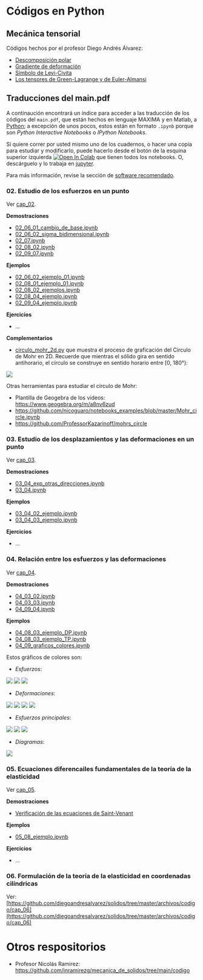 # Códigos en Python

## Mecánica tensorial

Códigos hechos por el profesor Diego Andrés Álvarez:

- [Descomposición polar](https://github.com/diegoandresalvarez/tensorial/blob/main/codigo/Descomposici%C3%B3n%20polar.ipynb)
- [Gradiente de deformación](https://github.com/diegoandresalvarez/tensorial/blob/main/codigo/Gradiente%20de%20deformaci%C3%B3n%20F.ipynb)
- [Símbolo de Levi-Civita](https://github.com/diegoandresalvarez/tensorial/blob/main/codigo/S%C3%ADmbolo%20de%20Levi-Civita.ipynb)
- [Los tensores de Green-Lagrange y de Euler-Almansi](https://github.com/diegoandresalvarez/tensorial/blob/main/codigo/tensor_lagrangiano_euleriano.ipynb)



## Traducciones del main.pdf

A continaución encontrará un índice para acceder a las traducción de los códigos del ```main.pdf```, que están hechos en lenguaje MAXIMA y en Matlab, a [Python](https://www.python.org/); a excepción de unos pocos, estos están en formato ```.ipynb``` porque son *Python Interactive Notebooks* o *IPython Notebooks*.

Si quiere correr por usted mismo uno de los cuadernos, o hacer una copia para estudiar y modificarlo, puede hacerlo desde el botón de la esquina superior izquierda <a href="https://colab.research.google.com/?hl=es" target="_parent"><img src="https://colab.research.google.com/assets/colab-badge.svg" alt="Open In Colab"/></a> que tienen todos los notebooks. O, descárguelo y lo trabaja en [jupyter](https://jupyter.org/).

Para más información, revise la sección de [software recomendado](../informacion/03_software_recomendado.md).

### 02. Estudio de los esfuerzos en un punto

Ver [cap_02](cap_02).

**Demostraciones**
- [02_06_01_cambio_de_base.ipynb](cap_02/02_06_01_cambio_de_base.ipynb)
- [02_06_02_sigma_bidimensional.ipynb](cap_02/02_06_02_sigma_bidimensional.ipynb)
- [02_07.ipynb](cap_02/02_07.ipynb)
- [02_08_02.ipynb](cap_02/02_08_02.ipynb)
- [02_09_07.ipynb](cap_02/02_09_07.ipynb)

**Ejemplos**
- [02_06_02_ejemplo_01.ipynb](cap_02/02_06_02_ejemplo_01.ipynb)
- [02_08_01_ejemplo_01.ipynb](cap_02/02_08_01_ejemplo_01.ipynb)
- [02_08_02_ejemplos.ipynb](cap_02/02_08_02_ejemplos.ipynb)
- [02_08_04_ejemplo.ipynb](cap_02/02_08_04_ejemplo.ipynb)
- [02_09_04_ejemplo.ipynb](cap_02/02_09_04_ejemplo.ipynb)

**Ejercicios**
- ...


**Complementarios** 
- [circulo_mohr_2d.py](cap_02/circulo_mohr_2d.py) que muestra el proceso de graficación del Círculo de Mohr en 2D. Recuerde que mientras el sólido gira en sentido antihorario, el círculo se construye en sentido horario entre [0, 180°):

![](cap_02/mygif.gif)

Otras herramientas para estudiar el círculo de Mohr:
- Plantilla de Geogebra de los videos: <https://www.geogebra.org/m/a8nv6zud>
- <https://github.com/nicoguaro/notebooks_examples/blob/master/Mohr_circle.ipynb>
- <https://github.com/ProfessorKazarinoff/mohrs_circle>



### 03. Estudio de los desplazamientos y las deformaciones en un punto

Ver [cap_03](cap_03).

**Demostraciones**
- [03_04_exp_otras_direcciones.ipynb](cap_03/03_04_exp_otras_direcciones.ipynb)
- [03_04.ipynb](cap_03/03_04.ipynb)

**Ejemplos**
- [03_04_02_ejemplo.ipynb](cap_03/03_04_02_ejemplo.ipynb)
- [03_04_03_ejemplo.ipynb](cap_03/03_04_03_ejemplo.ipynb)

**Ejercicios**
- ...

### 04. Relación entre los esfuerzos y las deformaciones

Ver [cap_04](cap_04).

**Demostraciones**
- [04_03_02.ipynb](cap_04/04_03_02.ipynb)
- [04_03_03.ipynb](cap_04/04_03_03.ipynb)
- [04_09_04.ipynb](cap_04/04_09_04.ipynb)

**Ejemplos**
- [04_08_03_ejemplo_DP.ipynb](cap_04/04_08_03_ejemplo_DP.ipynb)
- [04_08_03_ejemplo_TP.ipynb](cap_04/04_08_03_ejemplo_TP.ipynb)
- [04_09_graficos_colores.ipynb](cap_04/04_09_graficos_colores.ipynb)

Estos gráficos de colores son:

- *Esfuerzos*:

![](graficos_colores/sigma_x.png)
![](graficos_colores/sigma_y.png)
![](graficos_colores/tau_xy.png)

- *Deformaciones*:

![](graficos_colores/epsilon_x.png)
![](graficos_colores/epsilon_y.png)
![](graficos_colores/epsilon_z.png)
![](graficos_colores/gamma_xy.png)

- *Esfuerzos principales*:

![](graficos_colores/s1.png)
![](graficos_colores/s2.png)
![](graficos_colores/tmax.png)

- *Diagramas*:

![](graficos_colores/vx_mx.png)


### 05. Ecuaciones diferencailes fundamentales de la teoría de la elasticidad

Ver [cap_05](cap_05).

**Demostraciones**
- [Verificación de las ecuaciones de Saint-Venant](https://github.com/jnramirezg/medio_continuo/blob/main/codigo/30-ecuaciones_saint_venant.ipynb)

**Ejemplos**
- [05_08_ejemplo.ipynb](cap_05/05_08_ejemplo.ipynb)

**Ejercicios**
- ...


### 06. Formulación de la teoría de la elasticidad en coordenadas cilíndricas

Ver: [https://github.com/diegoandresalvarez/solidos/tree/master/archivos/codigo/cap_06](https://github.com/diegoandresalvarez/solidos/tree/master/archivos/codigo/cap_06)


# Otros respositorios
- Profesor Nicolás Ramirez: <https://github.com/jnramirezg/mecanica_de_solidos/tree/main/codigo>
